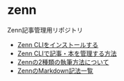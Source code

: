 # zenn

Zenn記事管理用リポジトリ

- [Zenn CLIをインストールする](https://zenn.dev/zenn/articles/install-zenn-cli)
- [Zenn CLIで記事・本を管理する方法](https://zenn.dev/zenn/articles/zenn-cli-guide)
- [Zennの2種類の執筆方法について](https://zenn.dev/zenn/articles/editor-guide)
- [ZennのMarkdown記法一覧](https://zenn.dev/zenn/articles/markdown-guide)
